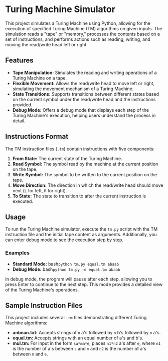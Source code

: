 # Turing Machine Simulator

This project simulates a Turing Machine using Python, allowing for the execution of specified Turing Machine (TM) algorithms on given inputs. The simulation reads a "tape" or "memory," processes the contents based on a set of instructions, and performs actions such as reading, writing, and moving the read/write head left or right.

## Features

- **Tape Manipulation:** Simulates the reading and writing operations of a Turing Machine on a tape.
- **Flexible Movement:** Allows the read/write head to move left or right, simulating the movement mechanism of a Turing Machine.
- **State Transitions:** Supports transitions between different states based on the current symbol under the read/write head and the instructions provided.
- **Debug Mode:** Offers a debug mode that displays each step of the Turing Machine's execution, helping users understand the process in detail.

## Instructions Format

The TM instruction files (`.tm`) contain instructions with five components:
1. **From State:** The current state of the Turing Machine.
2. **Read Symbol:** The symbol read by the machine at the current position on the tape.
3. **Write Symbol:** The symbol to be written to the current position on the tape.
4. **Move Direction:** The direction in which the read/write head should move next (`L` for left, `R` for right).
5. **To State:** The state to transition to after the current instruction is executed.

## Usage

To run the Turing Machine simulator, execute the `tm.py` script with the TM instruction file and the initial tape content as arguments. Additionally, you can enter debug mode to see the execution step by step.

### Examples

- **Standard Mode:**
  bash```python tm.py equal.tm abaab```
- **Debug Mode:**
  bash```python tm.py -d equal.tm abaab```

In debug mode, the program will pause after each step, allowing you to press Enter to continue to the next step. This mode provides a detailed view of the Turing Machine's operations.

## Sample Instruction Files

This project includes several `.tm` files demonstrating different Turing Machine algorithms:
- **anbnan.txt:** Accepts strings of `n` a's followed by `n` b's followed by `n` a's.
- **equal.tm:** Accepts strings with an equal number of a's and b's.
- **mul.tm:** For input in the form `sa*ma*e`, places `n1*n2` a's after `e`, where `n1` is the number of a's between `s` and `m` and `n2` is the number of a's between `m` and `e`.
